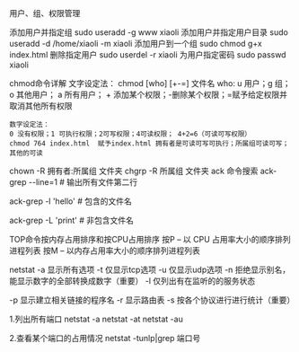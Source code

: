 用户、组、权限管理

添加用户并指定组    sudo useradd -g www xiaoli
添加用户并指定用户目录    sudo useradd -d /home/xiaoli -m xiaoli
添加用户到一个组    sudo chmod g+x index.html
删除指定用户    sudo userdel -r xiaoli
为用户指定密码  sudo passwd xiaoli

chmod命令详解
    文字设定法：
    chmod [who] [+-=] 文件名
    who: u 用户；g 组；o 其他用户； a 所有用户；
         + 添加某个权限；-删除某个权限；=赋予给定权限并取消其他所有权限
    
    数字设定法：
    0 没有权限；1 可执行权限；2可写权限；4可读权限； 4+2=6（可读可写权限）
    chmod 764 index.html  赋予index.html 拥有者是可读可写可执行；所属组可读可写；其他的可读

chown -R 拥有者:所属组 文件夹
chgrp -R 所属组 文件夹
ack 命令搜索
ack-grep --line=1     # 输出所有文件第二行

ack-grep -l 'hello'     # 包含的文件名

ack-grep -L 'print'     # 非包含文件名

TOP命令按内存占用排序和按CPU占用排序
按P – 以 CPU 占用率大小的顺序排列进程列表
按M – 以内存占用率大小的顺序排列进程列表

netstat
-a 显示所有选项
-t 仅显示tcp选项
-u 仅显示udp选项
-n 拒绝显示别名，能显示数字的全部转换成数字（重要）
-l 仅列出有在监听的的服务状态

-p 显示建立相关链接的程序名
-r 显示路由表
-s 按各个协议进行进行统计（重要）

1.列出所有端口
netstat -a
netstat -at
netstat -au

2.查看某个端口的占用情况
netstat -tunlp|grep 端口号

